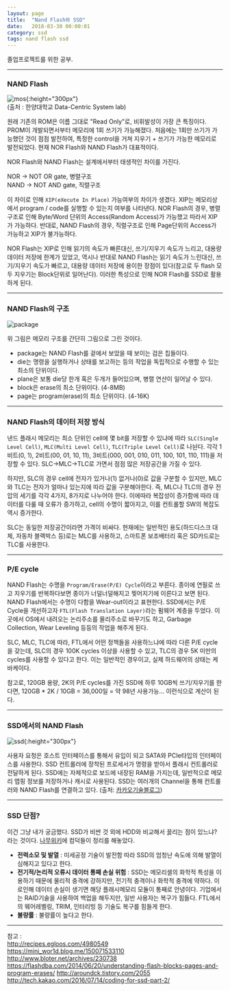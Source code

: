 ```yaml
---
layout: page
title:  "Nand Flash와 SSD"
date:   2018-03-30 00:00:01
category: ssd
tags: nand flash ssd
---
```


졸업프로젝트를 위한 공부.


<!-- more -->

---

### NAND Flash

![mos]({{site.url}}/asset/ssd/mos.png){:height="300px"}  
(출처 : 한양대학교 Data-Centric System lab)

원래 기존의 ROM은 이름 그대로 "Read Only"로, 비휘발성이 가장 큰 특징이다. PROM이 개발되면서부터 메모리에 1회 쓰기가 가능해졌다. 처음에는 1회만 쓰기가 가능했던 것이 점점 발전하여, 특정한 control을 거쳐 지우기 + 쓰기가 가능한 메모리로 발전되었다. 현재 NOR Flash와 NAND Flash가 대표적이다.

NOR Flash와 NAND Flash는 설계에서부터 태생적인 차이를 가진다. 

>
NOR -> NOT OR gate, 병렬구조  
NAND -> NOT AND gate, 직렬구조
>

이 차이로 인해 `XIP(eXecute In Place)` 가능여부의 차이가 생겼다. XIP는 메모리상에서 program / code를 실행할 수 있는지 여부를 나타낸다. NOR Flash의 경우, 병렬구조로 인해 Byte/Word 단위의 Access(Random Access)가 가능했고 따라서 XIP가 가능하다. 반대로, NAND Flash의 경우, 직렬구조로 인해 Page단위의 Access가 가능하고 XIP가 불가능하다.

NOR Flash는 XIP로 인해 읽기의 속도가 빠른대신, 쓰기/지우기 속도가 느리고, 대용량 데이터 저장에 한계가 있었고, 역시나 반대로
NAND Flash는 읽기 속도가 느린대신, 쓰기/지우기 속도가 빠르고, 대용량 데이터 저장에 용이한 장점이 있다(참고로 두 flash 모두 지우기는 Block단위로 일어난다). 이러한 특성으로 인해 NOR Flash를 SSD로 활용하게 된다.


---

### NAND Flash의 구조

![package]({{site.url}}/asset/ssd/package.png)  

위 그림은 메모리 구조를 간단히 그림으로 그린 것이다. 
* package는 NAND Flash를 겉에서 보았을 때 보이는 검은 칩들이다.
* die는 명령을 실행하거나 상태를 보고하는 등의 작업을 독립적으로 수행할 수 있는 최소의 단위이다.
* plane은 보통 die당 한개 혹은 두개가 들어있으며, 병렬 연산이 일어날 수 있다.
* block은 erase의 최소 단위이다. (4-8MB)
* page는 program(erase)의 최소 단위이다. (4-16K)

---

### NAND Flash의 데이터 저장 방식

낸드 플래시 메모리는 최소 단위인 cell에 몇 bit를 저장할 수 있냐에 따라 `SLC(Single Level Cell)`, `MLC(Multi Level Cell)`, `TLC(Triple Level Cell)`로 나뉜다. 각각 1비트(0, 1), 2비트(00, 01, 10, 11), 3비트(000, 001, 010, 011, 100, 101, 110, 111)을 저장할 수 있다. SLC->MLC->TLC로 가면서 점점 많은 저장공간을 가질 수 있다.

하지만, SLC의 경우 cell에 전자가 있거나(1) 없거나(0)로 값을 구분할 수 있지만, MLC와 TLC는 전자가 얼마나 있는지에 따라 값을 구분해야한다. 즉, MLC나 TLC의 경우 전압의 세기를 각각 4가지, 8가지로 나누어야 한다. 이에따라 복잡성이 증가함에 따라 데이터를 다룰 때 오류가 증가하고, cell의 수명이 짧아지고, 이를 컨트롤할 SW의 복잡도 역시 증가한다.

SLC는 동일한 저장공간이라면 가격이 비싸다. 현재에는 일반적인 용도(하드디스크 대체, 자동차 블랙박스 등)로는 MLC를 사용하고, 스마트폰 보조배터리 혹은 SD카드로는 TLC를 사용한다.

---

### P/E cycle

NAND Flash는 수명을 `Program/Erase(P/E) Cycle`이라고 부른다. 종이에 연필로 쓰고 지우기를 반복하다보면 종이가 너덜너덜해지고 찢어지기에 이른다고 보면 된다. NAND Flash에서는 수명이 다함을 Wear-out이라고 표현한다. SSD에서는 P/E Cycle을 개선하고자 `FTL(Flash Translation Layer)`라는 펌웨어 계층을 두었다. 이 곳에서 OS에서 내려오는 논리주소를 물리주소로 바꾸기도 하고, Garbage Collection, Wear Leveling 등등의 작업을 해주게 된다.

SLC, MLC, TLC에 따라, FTL에서 어떤 정책들을 사용하느냐에 따라 다른 P/E cycle을 갖는데, SLC의 경우 100K cycles 이상을 사용할 수 있고, TLC의 경우 5K 미만의 cycles를 사용할 수 있다고 한다. 이는 일반적인 경우이고, 실제 하드웨어의 상태는 케바케이다. 

참고로, 120GB 용량, 2K의 P/E cycles를 가진 SSD에 하루 10GB씩 쓰기/지우기를 한다면, 120GB * 2K / 10GB = 36,000일 = 약 98년 사용가능... 이런식으로 계산이 된다.

---

### SSD에서의 NAND Flash

![ssd]({{site.url}}/asset/ssd/ssd.png){:height="300px"}  

사용자 요청은 호스트 인터페이스를 통해서 유입이 되고 SATA와 PCIe타입의 인터페이스를 사용한다. SSD 컨트롤러에 장착된 프로세서가 명령을 받아서 플래시 컨트롤러로 전달하게 된다. SSD에는 자체적으로 보드에 내장된 RAM을 가지는데, 일반적으로 메모리 맵핑 정보를 저장하거나 캐시로 사용된다. SSD는 여러개의 Channel을 통해 컨트롤러와 NAND Flash를 연결하고 있다. (출처: [카카오기술블로그](http://tech.kakao.com/2016/07/14/coding-for-ssd-part-2/))

---

### SSD 단점?

이건 그냥 내가 궁금했다. SSD가 비싼 것 외에 HDD와 비교해서 꿇리는 점이 있느냐? 라는 것이다. [나무위키](https://namu.wiki/w/SSD)에 컴덕들이 정리를 해놓았다.

* **전력소모 및 발열** : 미세공정 기술이 발전함 따라 SSD의 엄청난 속도에 의해 발열이 심해지고 있다고 한다.
* **전기적/논리적 오류시 데이터 통째 손실 위험** : SSD는 메모리셀의 화학적 특성을 이용하기 때문에 물리적 충격에 강하지만, 전기적 충격이나 화학적 충격에 약하다. 이로인해 데이터 손실이 생기면 해당 플래시메모리 모듈이 통째로 안녕이다. 기업에서는 RAID기술을 사용하여 백업을 해두지만, 일반 사용자는 복구가 힘들다. FTL에서의 웨어레벨링, TRIM, 인터리빙 등 기술도 복구를 힘들게 한다.
* **불량률** : 불량률이 높다고 한다.


---

참고 :  
http://recipes.egloos.com/4980549  
https://mini_wor1d.blog.me/150071533110
http://www.bloter.net/archives/230738
https://flashdba.com/2014/06/20/understanding-flash-blocks-pages-and-program-erases/
http://aroundck.tistory.com/2055
http://tech.kakao.com/2016/07/14/coding-for-ssd-part-2/
